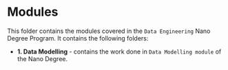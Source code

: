 # Modules
This folder contains the modules covered in the `Data Engineering` Nano Degree Program. It contains the following folders:
* **1. Data Modelling** - contains the work done in `Data Modelling module` of the Nano Degree.
